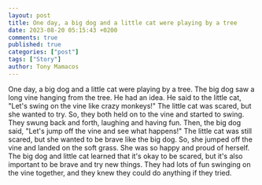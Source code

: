 ```yaml
---
layout: post
title: One day, a big dog and a little cat were playing by a tree
date: 2023-08-20 05:15:43 +0200
comments: true
published: true
categories: ["post"]
tags: ["Story"]
author: Tony Mamacos
---
```

One day, a big dog and a little cat were playing by a tree. The big dog saw a long vine hanging from the tree. He had an idea. He said to the little cat, "Let's swing on the vine like crazy monkeys!"
The little cat was scared, but she wanted to try. So, they both held on to the vine and started to swing. They swung back and forth, laughing and having fun. Then, the big dog said, "Let's jump off the vine and see what happens!"
The little cat was still scared, but she wanted to be brave like the big dog. So, she jumped off the vine and landed on the soft grass. She was so happy and proud of herself.
The big dog and little cat learned that it's okay to be scared, but it's also important to be brave and try new things. They had lots of fun swinging on the vine together, and they knew they could do anything if they tried.
